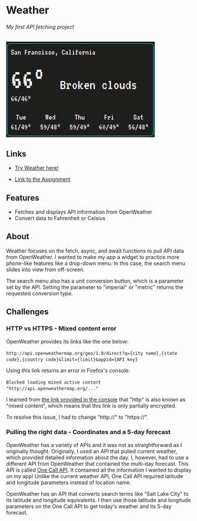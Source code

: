 # Weather
###### My first API fetching project
![](https://github.com/TYLPHE/TYLPHE/blob/main/readmeAssets/weather.gif)

## Links
- [Try Weather here!](https://tylphe.github.io/weather/)

- [Link to the Assignment](https://www.theodinproject.com/paths/full-stack-javascript/courses/javascript/lessons/weather-app)

## Features
- Fetches and displays API information from OpenWeather
- Convert data to Fahrenheit or Celsius

## About
Weather focuses on the fetch, async, and await functions to pull API data from OpenWeather. I wanted to make my app a widget to practice more phone-like features like a drop-down menu. In this case, the search menu slides into view from off-screen.

The search menu also has a unit conversion button, which is a parameter set by the API. Setting the parameter to "imperial" or "metric" returns the requested conversion type.

## Challenges
### HTTP vs HTTPS - Mixed content error
OpenWeather provides its links like the one below:

`http://api.openweathermap.org/geo/1.0/direct?q={city name},{state code},{country code}&limit={limit}&appid={API key}`

Using this link returns an error in Firefox's console:

`Blocked loading mixed active content "http://api.openweathermap.org/..."`

I learned from [the link provided in the console](https://developer.mozilla.org/en-US/docs/Web/Security/Mixed_content) that "http" is also known as "mixed content", which means that this link is only partially encrypted. 

To resolve this issue, I had to change "http://" to "https://".

### Pulling the right data - Coordinates and a 5-day forecast
OpenWeather has a variety of APIs and it was not as straightforward as I originally thought. Originally, I used an API that pulled current weather, which provided detailed information about the day. I, however, had to use a different API from OpenWeather that contained the multi-day forecast. This API is called [One Call API](https://openweathermap.org/api/one-call-api). It contained all the information I wanted to display on my app! Unlike the current weather API, One Call API required latitude and longitude parameters instead of location name.

OpenWeather has an API that converts search terms like "Salt Lake City" to its latitude and longitude equivalents. I then use those latitude and longitude parameters on the One Call API to get today's weather and its 5-day forecast.
